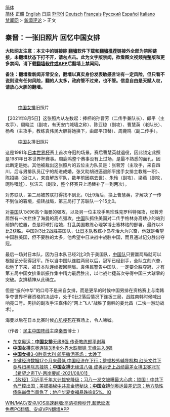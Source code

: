  <!-- 面包屑导航 --> <div class="breadcrumb"><!-- GTranslate: https://gtranslate.io/ -->  <div class="switcher notranslate">  <div class="selected">  <a href="#" onclick="return false;"> 简体</a>  </div>  <div class="option">  <a href="https://www.bannedbook.org" onclick="doGTranslate('zh-CN|zh-CN');jQuery('div.switcher div.selected a').html(jQuery(this).html());return false;" title="简体中文" class="nturl selected"> 简体</a>  <a href="https://www.bannedbook.org/zh-tw/" onclick="doGTranslate('zh-CN|zh-TW');jQuery('div.switcher div.selected a').html(jQuery(this).html());return false;" title="繁體中文" class="nturl"> 正體</a>  <a href="https://www.bannedbook.org/en/" onclick="doGTranslate('zh-CN|en');jQuery('div.switcher div.selected a').html(jQuery(this).html());return false;" title="English" class="nturl"> English</a>  <a href="https://www.bannedbook.org/ja/" onclick="doGTranslate('zh-CN|ja');jQuery('div.switcher div.selected a').html(jQuery(this).html());return false;" title="日本語" class="nturl"> 日語</a>  <a href="https://www.bannedbook.org/ko/" onclick="doGTranslate('zh-CN|ko');jQuery('div.switcher div.selected a').html(jQuery(this).html());return false;" title="한국어" class="nturl"> 한국어</a>  <a href="https://www.bannedbook.org/de/" onclick="doGTranslate('zh-CN|de');jQuery('div.switcher div.selected a').html(jQuery(this).html());return false;" title="Deutsch" class="nturl"> Deutsch</a>  <a href="https://www.bannedbook.org/fr/" onclick="doGTranslate('zh-CN|fr');jQuery('div.switcher div.selected a').html(jQuery(this).html());return false;" title="Français" class="nturl"> Français</a>  <a href="https://www.bannedbook.org/ru/" onclick="doGTranslate('zh-CN|ru');jQuery('div.switcher div.selected a').html(jQuery(this).html());return false;" title="Русский" class="nturl"> Русский</a>  <a href="https://www.bannedbook.org/es/" onclick="doGTranslate('zh-CN|es');jQuery('div.switcher div.selected a').html(jQuery(this).html());return false;" title="Español" class="nturl"> Español</a>  <a href="https://www.bannedbook.org/it/" onclick="doGTranslate('zh-CN|it');jQuery('div.switcher div.selected a').html(jQuery(this).html());return false;" title="Italiano" class="nturl"> Italiano</a>  </div>  </div>      <div class='breadcrumb-sub'><!-- Breadcrumb NavXT 6.3.0 --> <a href="https://www.bannedbook.org/" class="home">禁闻网</a> &gt; <a href="https://www.bannedbook.org/bnews/comments/" class="category">新闻评论</a> &gt; 正文</div></div><h2>秦晋：一张旧照片 回忆中国女排</h2> <p class="notice"><b>大陆网友注意：本文中的链接除 <a href="https://github.com/bannedbook/fanqiang" >翻墙</a>软件下载和<a href="https://github.com/killgcd/justmysocks/blob/master/README.md">翻墙推荐</a>链接外全部为禁网链接，未翻墙状态下打不开，请勿点击。此为文字版禁闻，欲看图文视频完整版和更多禁闻，请下载<a href="https://github.com/bannedbook/fanqiang">翻墙软件或APP</a>后翻墙上禁闻网。</p><p>备注：翻墙看新闻非常安全，翻墙以真实身份发表敏感言论有一定风险，但只看不说则没有任何风险，翻的人太多，政府管不过来，也不管。信息自由是天赋人权，请放心大胆的翻墙。</b></p>  <div class="entry"> <br /> <figure><a href="https://i1.wp.com/upload-images-bucket-v64rleca837do.s3.eu-west-1.amazonaws.com/wp-content/uploads/2021/08/05010631/0805-%E5%A5%B3%E6%8E%92.jpg?fit=637%2C312&#038;ssl=1" data-caption="中国女排旧照片"></a><figcaption class="wp-caption-text"><a href="https://www.bannedbook.org/bnews/tag/%e4%b8%ad%e5%9b%bd%e5%a5%b3%e6%8e%92/" class="st_tag internal_tag" rel="tag" title="标签 中国女排 下的日志">中国女排</a>旧照片</figcaption></figure> <p>【2021年8月5日】这张照片从左数起：捧杯的孙晋芳（二传手兼队长）、郎平（主攻手）、周晓兰（副攻，有天安门城墙之称）、陈亚琼（副攻）、曹慧英（老队长）、杨希（主攻手，教练袁伟民大胆将她换下，由郎平顶替）、周鹿鸣（副二传手）。</p> <figure id="attachment_51803" aria-describedby="caption-attachment-51803" style="width: 300px" class="wp-caption alignnone"><figcaption id="caption-attachment-51803" class="wp-caption-text"><a href="https://www.bannedbook.org/bnews/tag/%E4%B8%AD%E5%9B%BD/" class="st_tag internal_tag" rel="tag" title="标签 中国 下的日志">中国</a>女排旧照片</figcaption></figure> <p>这是1981年<a href="https://www.bannedbook.org/bnews/tag/%e6%97%a5%e6%9c%ac/" class="st_tag internal_tag" rel="tag" title="标签 日本 下的日志">日本</a><a href="https://www.bannedbook.org/bnews/tag/%E4%B8%96%E7%95%8C%E6%9D%AF/" class="st_tag internal_tag" rel="tag" title="标签 世界杯 下的日志">世界杯</a>赛上首次夺冠的场景。赛后曹慧英就退役，因此锁定此照是1981年日本世界杯赛事。周鹿鸣整个赛事没有上过场，是最不熟悉的面孔，因此断定是她。其他被裁出这张照片的五位主力队员是：张蓉芳（主攻手，来自四川，后与男排队员辽宁的胡进成婚，张又助胡进逼退郎平接手女排主教练一职）、陈招娣（浙江人，来自解放军队，数年前因病去世）、朱玲（副攻）、梁燕（副攻，昵称嘿娃）、张洁云（副攻，整个杯赛只上场替补了一到两次）。</p>  <p>对苏联队，第二局被苏联打得找不到北，0比9落后，换上曹慧英，才解决了一传不到位的窘境，扭转战局，第三局打了苏联队一个15比0。</p> <p>对<a href="https://www.bannedbook.org/bnews/tag/%e7%be%8e%e5%9b%bd/" class="st_tag internal_tag" rel="tag" title="标签 美国 下的日志">美国</a>队1米96高个海曼的强攻，以及另一位主攻手黑珍珠克罗科特强攻，张蓉芳居然有一次拦住了海曼的高点强攻。<span class='wp_keywordlink_affiliate'><a href="https://www.bannedbook.org/" title="中国" target="_blank">中国</a></span>队抓住美国对二传手格林身高矮小的站到前排的位置，总是将球打给她，打乱美国教练心理学博士塞林格的部署，最终以3比2获胜。中国对3比2战胜美国队，让<a href="https://www.bannedbook.org/bnews/tag/%E6%97%A5%E6%9C%AC%E9%98%9F/" class="st_tag internal_tag" rel="tag" title="标签 日本队 下的日志">日本队</a>教练小岛孝治大为兴奋，他就是希望中国胜美国，但不要胜的太多，他希望中日决战中战胜中国，而且通过记分胜出夺冠。</p>  <p>最后一场对日本队，因为日本队已经2比3负于美国队，<a href="https://www.bannedbook.org/bnews/tag/%E4%B8%AD%E5%9B%BD%E9%98%9F/" class="st_tag internal_tag" rel="tag" title="标签 中国队 下的日志">中国队</a>只要赢两局就可以根据记分获得冠军。所以当中国队连胜两局以后，冠军已经到手，全队立刻兴奋，松弛了下来，被日本队连续扳回两局。袁伟民警告中国队，一定要全胜夺冠，才有第五局中国女排重新振作集中精力最后胜出，以七战七捷首次夺得中国三大球零的突破。女排精神从此确立。</p> <p>但是“振兴中华”的口号不是来自女排，而是更早的时候中国男排在资格赛上与南韩争夺世界杯赛资格的决战中，处于0比2落后情况下连扳三局，战胜南韩时候喊出响亮口号。男排的副攻手汪嘉伟的“网上飞人”战胜了南韩的姜允昌（二快一游动战术）。</p>  <p>海曼以后在日本比赛时候<a href="https://www.bannedbook.org/bnews/tag/%e5%bf%83%e8%82%8c%e6%a2%97%e6%ad%bb/" class="st_tag internal_tag" rel="tag" title="标签 心肌梗死 下的日志">心肌梗死</a>在赛场上，令人唏嘘。</p> <p>（作者：<span class='wp_keywordlink'><a href="https://www.bannedbook.org/forum53/topic3825.html" title="民主中国阵线" target="_blank">民主中国阵线</a></span>主席<a href="https://www.bannedbook.org/bnews/tag/%e7%a7%a6%e6%99%8b/" class="st_tag internal_tag" rel="tag" title="标签 秦晋 下的日志">秦晋</a>博士 ）</p>  <ul class='op-related-articles' title='相关阅读'> <li><a href='https://www.bannedbook.org/bnews/baitai/20210804/1600075.html' target='_blank'>东京奥运：<b>中国女排</b>无缘8强 传奇教练郎平谢幕</a></li> <li><a href='https://www.bannedbook.org/bnews/sports/20210803/1599459.html' target='_blank'><b>中国女排</b>东奥连输3场令外界大跌眼镜 无缘进入8强</a></li> <li><a href='https://www.bannedbook.org/bnews/worldnews/20210801/1598370.html' target='_blank'><b>中国女排</b>3-0胜意大利 郎平撒泪赛场：太晚了</a></li> <li><a href='https://www.bannedbook.org/bnews/comments/20210801/1598324.html' target='_blank'>关键经济数据17个月来最低 中国经济在下行；整顿校外辅导机构 红头文件下竟与扫黑除恶挂钩；<b>中国女排</b>无缘进八强 成奥运史上战绩最差女排卫冕冠军【希望之声TV-两岸要闻-2021/08/01】</a></li> <li><a href='https://www.bannedbook.org/bnews/bannedvideo/20210801/1598230.html' target='_blank'>【政经】习近平千年大计雄安降级；习八一发文被曝最大心病；锁国！中共下令严控出国；美媒揭秘中共拿金牌秘诀；<b>中国女排</b>创奥运最差记录；地方隐性债临崩盘当局急了；地产华夏幸福暴跌逾85%。IQ</a></li> </ul> <p class="texttj"> <a href="https://github.com/bannedbook/fanqiang/wiki/V2ray%E6%9C%BA%E5%9C%BA" target="_blank">WIN/MAC/安卓/iOS高速翻墙:高清视频秒开,超低延迟</a><br/> <a href="https://github.com/bannedbook/fanqiang/wiki/%E7%A6%81%E9%97%BB%E7%BD%91%E5%AE%89%E5%8D%93%E7%BF%BB%E5%A2%99%E6%96%B0%E9%97%BBAPP" target="_blank">免费PC翻墙、安卓VPN翻墙APP</a></p><p>&nbsp;</p><a name='sharetosocial'></a>  <div style="margin-bottom:5px;padding-bottom:5px;clear:both"> <div id="archive-pix-1" class="banner-ads"> <!-- AuctionX Display platform tag START --> <div id="26318x728x90x621x_ADSLOT2" clicktrack="%%CLICK_URL_ESC%%"></div> <!-- AuctionX Display platform tag END --> </div> <div id="archive-pix-2" class="banner-ads"> <!-- AuctionX Display platform tag START --> <div id="26315x300x250x621x_ADSLOT2" clicktrack="%%CLICK_URL_ESC%%"></div> <!-- AuctionX Display platform tag END --> </div> </div>  <div id="archive-pix-1" class="banner-ads"> <!-- AuctionX Display platform tag START --> <div id="26318x728x90x621x_ADSLOT3" clicktrack="%%CLICK_URL_ESC%%"></div> <!-- AuctionX Display platform tag END --> </div> </div><!--END ENTRY--> 